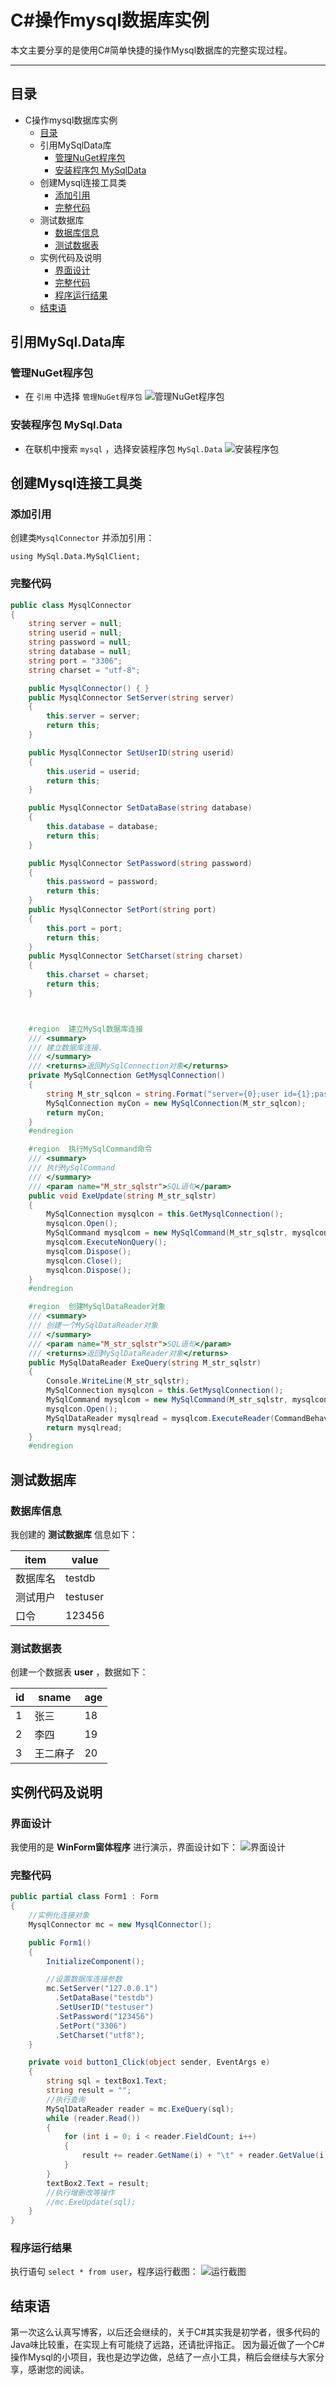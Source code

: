 # C#操作mysql数据库实例

本文主要分享的是使用C#简单快捷的操作Mysql数据库的完整实现过程。

------

## 目录



- C操作mysql数据库实例
  - [目录](#目录)
  - 引用MySqlData库
    - [管理NuGet程序包](#管理nuget程序包)
    - [安装程序包 MySqlData](#安装程序包-mysqldata)
  - 创建Mysql连接工具类
    - [添加引用](#添加引用)
    - [完整代码](#完整代码)
  - 测试数据库
    - [数据库信息](#数据库信息)
    - [测试数据表](#测试数据表)
  - 实例代码及说明
    - [界面设计](#界面设计)
    - [完整代码](#完整代码-1)
    - [程序运行结果](#程序运行结果)
  - [结束语](#结束语)



## 引用MySql.Data库

### 管理NuGet程序包

- 在 `引用` 中选择 `管理NuGet程序包` 
  ![管理NuGet程序包](https://img-blog.csdn.net/20170427135239391?watermark/2/text/aHR0cDovL2Jsb2cuY3Nkbi5uZXQvbGdqMTIzeGo=/font/5a6L5L2T/fontsize/400/fill/I0JBQkFCMA==/dissolve/70/gravity/SouthEast)

### 安装程序包 MySql.Data

- 在联机中搜索 `mysql` ，选择安装程序包 `MySql.Data` 
  ![安装程序包](https://img-blog.csdn.net/20170427135512643?watermark/2/text/aHR0cDovL2Jsb2cuY3Nkbi5uZXQvbGdqMTIzeGo=/font/5a6L5L2T/fontsize/400/fill/I0JBQkFCMA==/dissolve/70/gravity/SouthEast)

## 创建Mysql连接工具类

### 添加引用

创建类`MysqlConnector` 并添加引用：

```
using MySql.Data.MySqlClient;
```

### 完整代码

```c#
public class MysqlConnector
{
    string server = null;
    string userid = null;
    string password = null;
    string database = null;
    string port = "3306";
    string charset = "utf-8";

    public MysqlConnector() { }
    public MysqlConnector SetServer(string server)
    {
        this.server = server;
        return this;
    }

    public MysqlConnector SetUserID(string userid)
    {
        this.userid = userid;
        return this;
    }

    public MysqlConnector SetDataBase(string database)
    {
        this.database = database;
        return this;
    }

    public MysqlConnector SetPassword(string password)
    {
        this.password = password;
        return this;
    }
    public MysqlConnector SetPort(string port)
    {
        this.port = port;
        return this;
    }
    public MysqlConnector SetCharset(string charset)
    {
        this.charset = charset;
        return this;
    }



    #region  建立MySql数据库连接
    /// <summary>
    /// 建立数据库连接.
    /// </summary>
    /// <returns>返回MySqlConnection对象</returns>
    private MySqlConnection GetMysqlConnection()
    {
        string M_str_sqlcon = string.Format("server={0};user id={1};password={2};database={3};port={4};Charset={5}", server, userid, password, database, port, charset);
        MySqlConnection myCon = new MySqlConnection(M_str_sqlcon);
        return myCon;
    }
    #endregion

    #region  执行MySqlCommand命令
    /// <summary>
    /// 执行MySqlCommand
    /// </summary>
    /// <param name="M_str_sqlstr">SQL语句</param>
    public void ExeUpdate(string M_str_sqlstr)
    {
        MySqlConnection mysqlcon = this.GetMysqlConnection();
        mysqlcon.Open();
        MySqlCommand mysqlcom = new MySqlCommand(M_str_sqlstr, mysqlcon);
        mysqlcom.ExecuteNonQuery();
        mysqlcom.Dispose();
        mysqlcon.Close();
        mysqlcon.Dispose();
    }
    #endregion

    #region  创建MySqlDataReader对象
    /// <summary>
    /// 创建一个MySqlDataReader对象
    /// </summary>
    /// <param name="M_str_sqlstr">SQL语句</param>
    /// <returns>返回MySqlDataReader对象</returns>
    public MySqlDataReader ExeQuery(string M_str_sqlstr)
    {
        Console.WriteLine(M_str_sqlstr);
        MySqlConnection mysqlcon = this.GetMysqlConnection();
        MySqlCommand mysqlcom = new MySqlCommand(M_str_sqlstr, mysqlcon);
        mysqlcon.Open();
        MySqlDataReader mysqlread = mysqlcom.ExecuteReader(CommandBehavior.CloseConnection);
        return mysqlread;
    }
    #endregion
```

## 测试数据库

### 数据库信息

我创建的 **测试数据库** 信息如下：

| item     | value    |
| -------- | -------- |
| 数据库名 | testdb   |
| 测试用户 | testuser |
| 口令     | 123456   |

### 测试数据表

创建一个数据表 **user** ，数据如下：

| id   | sname    | age  |
| ---- | -------- | ---- |
| 1    | 张三     | 18   |
| 2    | 李四     | 19   |
| 3    | 王二麻子 | 20   |

## 实例代码及说明

### 界面设计

我使用的是 **WinForm窗体程序** 进行演示，界面设计如下： 
![界面设计](https://img-blog.csdn.net/20170427143351083?watermark/2/text/aHR0cDovL2Jsb2cuY3Nkbi5uZXQvbGdqMTIzeGo=/font/5a6L5L2T/fontsize/400/fill/I0JBQkFCMA==/dissolve/70/gravity/SouthEast)

### 完整代码

```c#
public partial class Form1 : Form
{
    //实例化连接对象
    MysqlConnector mc = new MysqlConnector();

    public Form1()
    {
        InitializeComponent();

        //设置数据库连接参数
        mc.SetServer("127.0.0.1")
          .SetDataBase("testdb")
          .SetUserID("testuser")
          .SetPassword("123456")
          .SetPort("3306")
          .SetCharset("utf8");
    }

    private void button1_Click(object sender, EventArgs e)
    {
        string sql = textBox1.Text;
        string result = "";
        //执行查询
        MySqlDataReader reader = mc.ExeQuery(sql);
        while (reader.Read())
        {
            for (int i = 0; i < reader.FieldCount; i++)
            {
                result += reader.GetName(i) + "\t" + reader.GetValue(i) + "\r\n";
            }
        }
        textBox2.Text = result;
        //执行增删改等操作
        //mc.ExeUpdate(sql);
    }
}
```



### 程序运行结果

执行语句 `select * from user`，程序运行截图： 
![运行截图](https://img-blog.csdn.net/20170427144201844?watermark/2/text/aHR0cDovL2Jsb2cuY3Nkbi5uZXQvbGdqMTIzeGo=/font/5a6L5L2T/fontsize/400/fill/I0JBQkFCMA==/dissolve/70/gravity/SouthEast)

## 结束语

第一次这么认真写博客，以后还会继续的，关于C#其实我是初学者，很多代码的Java味比较重，在实现上有可能绕了远路，还请批评指正。 
 因为最近做了一个C#操作Mysql的小项目，我也是边学边做，总结了一点小工具，稍后会继续与大家分享，感谢您的阅读。